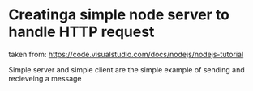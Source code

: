 # Creatinga  simple node server to handle HTTP request

taken from:
https://code.visualstudio.com/docs/nodejs/nodejs-tutorial

Simple server and simple client are the simple example of sending and recieveing a message



